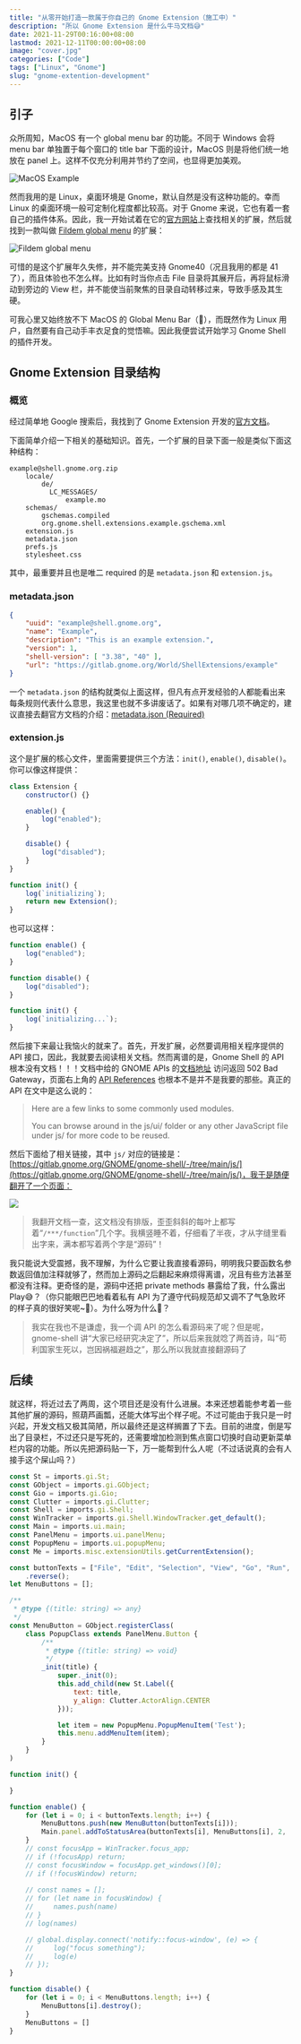 ```yaml
---
title: "从零开始打造一款属于你自己的 Gnome Extension（施工中）"
description: "所以 Gnome Extension 是什么牛马文档😅"
date: 2021-11-29T00:16:00+08:00
lastmod: 2021-12-11T00:00:00+08:00
image: "cover.jpg"
categories: ["Code"]
tags: ["Linux", "Gnome"]
slug: "gnome-extention-development"
---
```


## 引子

众所周知，MacOS 有一个 global menu bar 的功能。不同于 Windows 会将 menu bar 单独置于每个窗口的 title bar 下面的设计，MacOS 则是将他们统一地放在 panel 上。这样不仅充分利用并节约了空间，也显得更加美观。

![MacOS Example](macos_example.jpeg)

然而我用的是 Linux，桌面环境是 Gnome，默认自然是没有这种功能的。幸而 Linux 的桌面环境一般可定制化程度都比较高。对于 Gnome 来说，它也有着一套自己的插件体系。因此，我一开始试着在它的[官方网站](https://extensions.gnome.org/)上查找相关的扩展，然后就找到一款叫做 [Fildem global menu](https://extensions.gnome.org/extension/4114/fildem-global-menu/) 的扩展：

![Fildem global menu](fildem.png)

可惜的是这个扩展年久失修，并不能完美支持 Gnome40（况且我用的都是 41 了），而且体验也不怎么样。比如有时当你点击 File 目录将其展开后，再将鼠标滑动到旁边的 View 栏，并不能使当前聚焦的目录自动转移过来，导致手感及其生硬。

可我心里又始终放不下 MacOS 的 Global Menu Bar（🤤），而既然作为 Linux 用户，自然要有自己动手丰衣足食的觉悟嘛。因此我便尝试开始学习 Gnome Shell 的插件开发。

## Gnome Extension 目录结构

### 概览

经过简单地 Google 搜索后，我找到了 Gnome Extension 开发的[官方文档](https://gjs.guide/)。

下面简单介绍一下相关的基础知识。首先，一个扩展的目录下面一般是类似下面这种结构：

```
example@shell.gnome.org.zip
    locale/
        de/
          LC_MESSAGES/
              example.mo
    schemas/
        gschemas.compiled
        org.gnome.shell.extensions.example.gschema.xml
    extension.js
    metadata.json
    prefs.js
    stylesheet.css
```

其中，最重要并且也是唯二 required 的是 `metadata.json` 和 `extension.js`。

### metadata.json

```json
{
    "uuid": "example@shell.gnome.org",
    "name": "Example",
    "description": "This is an example extension.",
    "version": 1,
    "shell-version": [ "3.38", "40" ],
    "url": "https://gitlab.gnome.org/World/ShellExtensions/example"
}
```

一个 `metadata.json` 的结构就类似上面这样，但凡有点开发经验的人都能看出来每条规则代表什么意思，我这里也就不多讲废话了。如果有对哪几项不确定的，建议直接去翻官方文档的介绍：[metadata.json (Required)](https://gjs.guide/extensions/overview/anatomy.html#metadata-json-required)

### extension.js

这个是扩展的核心文件，里面需要提供三个方法：`init()`, `enable()`, `disable()`。你可以像这样提供：

```js
class Extension {
    constructor() {}

    enable() {
        log("enabled");
    }

    disable() {
        log("disabled");
    }
}

function init() {
    log(`initializing`);
    return new Extension();
}
```

也可以这样：

```js
function enable() {
    log("enabled");
}

function disable() {
    log("disabled");
}

function init() {
    log(`initializing...`);
}
```

然后接下来最让我恼火的就来了。首先，开发扩展，必然要调用相关程序提供的 API 接口，因此，我就要去阅读相关文档。然而离谱的是，Gnome Shell 的 API 根本没有文档！！！文档中给的 GNOME APIs 的[文档地址](http://devdocs.baznga.org/) 访问返回 502 Bad Gateway，页面右上角的 [API References](https://gjs-docs.gnome.org/) 也根本不是并不是我要的那些。真正的 API 在文中是这么说的：

> Here are a few links to some commonly used modules.
> 
> You can browse around in the js/ui/ folder or any other JavaScript file under js/ for more code to be reused.

然后下面给了相关链接，其中 `js/` 对应的链接是：[https://gitlab.gnome.org/GNOME/gnome-shell/-/tree/main/js/](https://gitlab.gnome.org/GNOME/gnome-shell/-/tree/main/js/)，我于是随便翻开了一个页面：

![](docs.png)

> 我翻开文档一查，这文档没有排版，歪歪斜斜的每叶上都写着“`/***/function`”几个字。我横竖睡不着，仔细看了半夜，才从字缝里看出字来，满本都写着两个字是“源码”！ 

我只能说大受震撼，我不理解，为什么它要让我直接看源码，明明我只要函数名参数返回值加注释就够了，然而加上源码之后翻起来麻烦得离谱，况且有些方法甚至都没有注释。更奇怪的是，源码中还把 private methods 暴露给了我，什么露出Play😅？（你只能眼巴巴地看着私有 API 为了遵守代码规范却又调不了气急败坏的样子真的很好笑呢~🤗）。为什么呀为什么😤？

> 我实在我也不是谦虚，我一个调 API 的怎么看源码来了呢？但是呢，gnome-shell 讲“大家已经研究决定了”，所以后来我就唸了两首诗，叫“苟利国家生死以，岂因祸福避趋之”，那么所以我就直接翻源码了

## 后续

就这样，将近过去了两周，这个项目还是没有什么进展。本来还想着能参考着一些其他扩展的源码，照葫芦画瓢，还能大体写出个样子呢。不过可能由于我只是一时兴起，开发文档又极其简陋，所以最终还是这样搁置了下去。目前的进度，倒是写出了目录栏，不过还只是写死的，还需要增加检测到焦点窗口切换时自动更新菜单栏内容的功能。所以先把源码贴一下，万一能帮到什么人呢（不过话说真的会有人接手这个屎山吗？）

```javascript
const St = imports.gi.St;
const GObject = imports.gi.GObject;
const Gio = imports.gi.Gio;
const Clutter = imports.gi.Clutter;
const Shell = imports.gi.Shell;
const WinTracker = imports.gi.Shell.WindowTracker.get_default();
const Main = imports.ui.main;
const PanelMenu = imports.ui.panelMenu;
const PopupMenu = imports.ui.popupMenu;
const Me = imports.misc.extensionUtils.getCurrentExtension();

const buttonTexts = ["File", "Edit", "Selection", "View", "Go", "Run", "Terminal", "Window", "Help"]
    .reverse();
let MenuButtons = [];

/**
 * @type {(title: string) => any}
 */
const MenuButton = GObject.registerClass(
    class PopupClass extends PanelMenu.Button {
        /**
         * @type {(title: string) => void}
         */
        _init(title) {
            super._init(0);
            this.add_child(new St.Label({
                text: title,
                y_align: Clutter.ActorAlign.CENTER
            }));

            let item = new PopupMenu.PopupMenuItem('Test');
            this.menu.addMenuItem(item);
        }
    }
)

function init() {

}

function enable() {
    for (let i = 0; i < buttonTexts.length; i++) {
        MenuButtons.push(new MenuButton(buttonTexts[i]));
        Main.panel.addToStatusArea(buttonTexts[i], MenuButtons[i], 2, 'left');
    }
    // const focusApp = WinTracker.focus_app;
    // if (!focusApp) return;
    // const focusWindow = focusApp.get_windows()[0];
    // if (!focusWindow) return;
    
    // const names = [];
    // for (let name in focusWindow) {
    //     names.push(name)
    // }
    // log(names)

    // global.display.connect('notify::focus-window', (e) => {
    //     log("focus something");
    //     log(e)
    // });
}

function disable() {
    for (let i = 0; i < MenuButtons.length; i++) {
        MenuButtons[i].destroy();
    }
    MenuButtons = []
}
```
